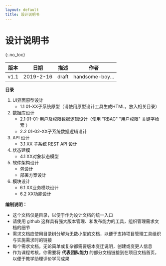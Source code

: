 ```yaml
---
layout: default
title: 设计说明书
---
```


# 设计说明书
{:.no_toc}

| 版本 |   日期    | 描述 |  作者   |
| :--: | :-------: | :--: | :-----: |
| v1.1 | 2019-2-16 | draft | handsome-boy... |

**目录**

1. UI界面原型设计
    - 1.1 01-XX子系统原型（请使用原型设计工具生成HTML，放入相关目录）
2. 数据库设计
    - 2.1 01-01-用户及权限数据逻辑设计（使用 "RBAC" "用户权限" 关键字检索 ）
    - 2.2 01-02-XX子系统数据逻辑设计
3. API 设计
    - 3.1 XX 子系统 REST API 设计
4. 状态建模
    - 4.1 XX对象状态模型
5. 软件架构设计
    - 包设计
    - 部署方案设计
6. 模块设计
    - 6.1 XX业务模块设计
    - 6.2 XX功能设计

**编制说明：**

* 这个文档仅是目录，以便于作为设计文档的统一入口
* 请使用 github 这样具有强大版本管理、和发布能力的工具，组织管理需求文档的细节
* 需求文档应使用目录树分解为无数小型的文档，以便于支持项目管理工具组织与实施需求时的链接
* 每个需求文档，无论简单或复杂都需要版本变迁说明，创建或变更人信息
* 作为课程考核，你需要将 **代表团队能力** 的部分文档链接到在项目文档首页，以便于教学助理评价学习成果